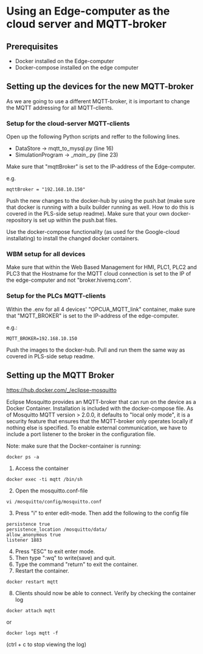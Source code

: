
# Using an Edge-computer as the cloud server and MQTT-broker

## Prerequisites
 - Docker installed on the Edge-computer
 - Docker-compose installed on the edge computer

## Setting up the devices for the new MQTT-broker
As we are going to use a different MQTT-broker, it is important to change the MQTT addressing for all MQTT-clients.

### Setup for the cloud-server MQTT-clients

Open up the following Python scripts and reffer to the following lines. 
 - DataStore -> mqtt_to_mysql.py (line 16)
 - SimulationProgram -> \__main__.py (line 23)

Make sure that "mqttBroker" is set to the IP-address of the Edge-computer. 

e.g.
```
mqttBroker = "192.168.10.150"
``` 

Push the new changes to the docker-hub by using the push.bat (make sure that docker is running with a builx builder running as well. How to do this is covered in the PLS-side setup readme). Make sure that your own docker-repository is set up within the push.bat files. 

Use the docker-compose functionality (as used for the Google-cloud installating) to install the changed docker containers. 

### WBM setup for all devices
Make sure that within the Web Based Management for HMI, PLC1, PLC2 and PLC3 that the Hostname for the MQTT cloud connection is set to the IP of the edge-computer and not "broker.hivemq.com".

### Setup for the PLCs MQTT-clients
Within the .env for all 4 devices' "OPCUA_MQTT_link" container, make sure that "MQTT_BROKER" is set to the IP-address of the edge-computer.

e.g.:
```
MQTT_BROKER=192.168.10.150
```

Push the images to the docker-hub. Pull and run them the same way as covered in PLS-side setup readme. 
## Setting up the MQTT Broker

https://hub.docker.com/_/eclipse-mosquitto

Eclipse Mosquitto provides an MQTT-broker that can run on the device as a Docker Container. Installation is included with the docker-compose file. 
As of Mosquitto MQTT version > 2.0.0, it defaults to "local only mode", it is a security feature that ensures that the MQTT-broker only operates locally if nothing else is specified. To enable external communication, we have to include a port listener to the broker in the configuration file. 

Note: make sure that the Docker-container is running: 
```
docker ps -a
```

1. Access the container
```
docker exec -ti mqtt /bin/sh
```
2. Open the mosquitto.conf-file
```
vi /mosquitto/config/mosquitto.conf
``` 
3. Press "i" to enter edit-mode. Then add the following to the config file
``` 
persistence true
persistence_location /mosquitto/data/
allow_anonymous true
listener 1883
``` 
4. Press "ESC" to exit enter mode.
5. Then type ":wq" to write(save) and quit.
6. Type the command "return" to exit the container. 
7. Restart the container.
```
docker restart mqtt
```
8. Clients should now be able to connect. Verify by checking the container log
```
docker attach mqtt
```
or
```
docker logs mqtt -f
```
(ctrl + c to stop viewing the log)

